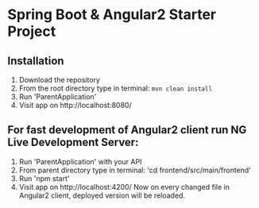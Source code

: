# Spring Boot & Angular2 Starter Project

## Installation
1. Download the repository
2. From the root directory type in terminal: `mvn clean install`
3. Run 'ParentApplication'
4. Visit app on http://localhost:8080/

## For fast development of Angular2 client run NG Live Development Server:
1. Run 'ParentApplication' with your API
2. From parent directory type in terminal: 'cd frontend/src/main/frontend'
3. Run 'npm start'
4. Visit app on http://localhost:4200/
Now on every changed file in Angular2 client, deployed version will be reloaded.
